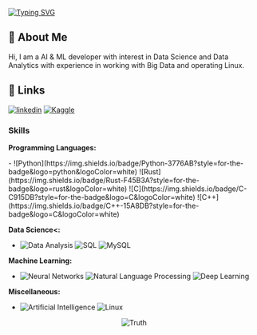 [![Typing SVG](https://readme-typing-svg.herokuapp.com?font=Lemon&pause=1000&color=7B2CF7&random=false&width=435&lines=Hey+There+!+This+is+Shaurya+Kushwah)](https://git.io/typing-svg)

## 🚀 About Me   
Hi, I am a AI & ML developer with interest in Data Science and Data Analytics with experience in working with Big Data and operating Linux.

## 🔗 Links
[![linkedin](https://img.shields.io/badge/linkedin-0A66C2?style=for-the-badge&logo=linkedin&logoColor=white)](https://www.linkedin.com/in/shauryak0311/) [![Kaggle](https://img.shields.io/badge/Kaggle-20BEFF?style=for-the-badge&logo=kaggle&logoColor=white)](https://www.kaggle.com/shaurya0311/)

### Skills

<p><strong>Programming Languages:</strong></p>
- ![Python](https://img.shields.io/badge/Python-3776AB?style=for-the-badge&logo=python&logoColor=white) ![Rust](https://img.shields.io/badge/Rust-F45B3A?style=for-the-badge&logo=rust&logoColor=white) ![C](https://img.shields.io/badge/C-C915DB?style=for-the-badge&logo=C&logoColor=white) ![C++](https://img.shields.io/badge/C++-15A8DB?style=for-the-badge&logo=C&logoColor=white)

<strong>Data Science<:</strong>
- ![Data Analysis](https://img.shields.io/badge/Data%20Analysis-4285F4?style=for-the-badge&logo=google%20data%20studio&logoColor=white) ![SQL](https://img.shields.io/badge/SQL-21C478?style=for-the-badge&logo=postgreSQL&logoColor=white) ![MySQL](https://img.shields.io/badge/MySQL-DBDB15?style=for-the-badge&logo=MySQL&logoColor=white)

<strong>Machine Learning:</strong>
- ![Neural Networks](https://img.shields.io/badge/Neural%20Networks-6315DB?style=for-the-badge) ![Natural Language Processing](https://img.shields.io/badge/Natural%20Language%20Processing-158CFC?style=for-the-badge) ![Deep Learning](https://img.shields.io/badge/Deep%20Learning-6FDB15?style=for-the-badge)

<strong>Miscellaneous:</strong>
- ![Artificial Intelligence](https://img.shields.io/badge/Artificial%20Intelligence-DB7815?style=for-the-badge) ![Linux](https://img.shields.io/badge/Linux-B34F7C?style=for-the-badge)

<p align="center">
  <img src="https://imgur.com/fjRuX7Z" alt="Truth">
</p>